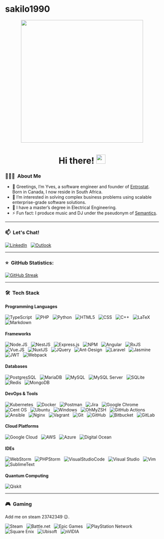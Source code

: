# sakilo1990

<div id="header" align="center">
  <img src="https://media.giphy.com/media/v1.Y2lkPTc5MGI3NjExMDczd3A4bnU1eHk3NndzNGdieHdmcnFjdWN3YnNsNzJ3MmtjNDVtaSZlcD12MV9pbnRlcm5hbF9naWZfYnlfaWQmY3Q9Zw/JqmupuTVZYaQX5s094/giphy.gif" width="400"/>
  <div id="statistics">
    <img src="https://komarev.com/ghpvc/?username=sakilo1990&style=flat-square&color=blue" alt=""/>
  </div>
  <h1>
    Hi there!
    <img src="https://media.giphy.com/media/hvRJCLFzcasrR4ia7z/giphy.gif" width="30px"/>
  </h1>
</div>

### 👨🏻‍💻 &nbsp;About Me

- 👋 Greetings, I’m Yves, a software engineer and founder of [Entrostat](https://www.entrostat.com/). Born in Canada, I now reside in South Africa.
- 👀 I’m interested in solving complex business problems using scalable enterprise-grade software solutions.
- 🌱 I have a master’s degree in Electrical Engineering.
- ⚡ Fun fact: I produce music and DJ under the pseudonym of [Semantics](https://linktr.ee/psysemantics).

---

### 📫 &nbsp;Let's Chat!

<a href="https://www.linkedin.com/in/yves-fran%C3%A7ois-rivard-95018011b/"><img alt="LinkedIn" src="https://img.shields.io/badge/linkedin%20-%230077B5.svg?&style=flat&logo=linkedin&logoColor=white"/></a> &nbsp;
<a href="mailto:yves@entrostat.com"><img alt="Outlook" src="https://img.shields.io/badge/Microsoft_Outlook-0078D4?style=flat&logo=microsoft-outlook&logoColor=white" /></a> &nbsp;

---

### ⭐ &nbsp;GitHub Statistics:

[![GitHub Streak](https://streak-stats.demolab.com/?user=sakilo1990&theme=transparent&hide_border=true&exclude_days=Sun%2CSat)](https://git.io/streak-stats)

---

### 🛠 &nbsp;Tech Stack

#### Programming Languages

![TypeScript](https://img.shields.io/badge/TypeScript-007ACC?style=flat&logo=typescript&logoColor=white) &nbsp;
![PHP](https://img.shields.io/badge/PHP-777BB4?style=flat&logo=php&logoColor=white) &nbsp;
![Python](https://img.shields.io/badge/python-3670A0?style=flat&logo=python&logoColor=ffdd54) &nbsp;
![HTML5](https://img.shields.io/badge/HTML5-E34F26?style=flat&logo=html5&logoColor=white) &nbsp;
![CSS](https://img.shields.io/badge/-CSS-05122A?style=flat&logo=CSS3&logoColor=1572B6) &nbsp;
![C++](https://img.shields.io/badge/c++-%2300599C.svg?style=flat&logo=c%2B%2B&logoColor=white) &nbsp;
![LaTeX](https://img.shields.io/badge/latex-%23008080.svg?style=flat&logo=latex&logoColor=white) &nbsp;
![Markdown](https://img.shields.io/badge/markdown-%23000000.svg?style=flat&logo=markdown&logoColor=white) &nbsp;

#### Frameworks

![Node.JS](https://img.shields.io/badge/Node.js-339933?style=flat&logo=nodedotjs&logoColor=white) &nbsp;
![NestJS](https://img.shields.io/badge/nestjs-%23E0234E.svg?style=flat&logo=nestjs&logoColor=white) &nbsp;
![Express.js](https://img.shields.io/badge/Express.js-000000?style=flat&logo=express&logoColor=white) &nbsp;
![NPM](https://img.shields.io/badge/npm-CB3837?style=flat&logo=npm&logoColor=white) &nbsp;
![Angular](https://img.shields.io/badge/Angular-DD0031?style=flat&logo=angular&logoColor=white) &nbsp;
![RxJS](https://img.shields.io/badge/rxjs-%23B7178C.svg?style=flat&logo=reactivex&logoColor=white) &nbsp;
![Vue.JS](https://img.shields.io/badge/Vue.js-35495E?style=flat&logo=vuedotjs&logoColor=white) &nbsp;
![NuxtJS](https://img.shields.io/badge/Nuxt-black?style=flat&logo=nuxt.js&logoColor=white) &nbsp;
![JQuery](https://img.shields.io/badge/jQuery-0769AD?style=flat&logo=jquery&logoColor=white) &nbsp;
![Ant-Design](https://img.shields.io/badge/-AntDesign-%230170FE?style=flat&logo=ant-design&logoColor=white) &nbsp;
![Laravel](https://img.shields.io/badge/Laravel-FF2D20?style=flat&logo=laravel&logoColor=white) &nbsp;
![Jasmine](https://img.shields.io/badge/jasmine-%238A4182.svg?style=flat&logo=jasmine&logoColor=white) &nbsp;
![JWT](https://img.shields.io/badge/JWT-black?style=flat&logo=JSON%20web%20tokens) &nbsp;
![Webpack](https://img.shields.io/badge/webpack-%238DD6F9.svg?style=flat&logo=webpack&logoColor=black) &nbsp;

#### Databases

![PostgresSQL](https://img.shields.io/badge/PostgreSQL-316192?style=flat&logo=postgresql&logoColor=white) &nbsp;
![MariaDB](https://img.shields.io/badge/MariaDB-003545?style=flat&logo=mariadb&logoColor=white) &nbsp;
![MySQL](https://img.shields.io/badge/MySQL-00000F?style=flat&logo=mysql&logoColor=white) &nbsp;
![MySQL Server](https://img.shields.io/badge/Microsoft%20SQL%20Server-CC2927?style=flat&logo=microsoft%20sql%20server&logoColor=white) &nbsp;
![SQLite](https://img.shields.io/badge/sqlite-%2307405e.svg?style=flat&logo=sqlite&logoColor=white) &nbsp;
![Redis](https://img.shields.io/badge/redis-%23DD0031.svg?style=flat&logo=redis&logoColor=white) &nbsp;
![MongoDB](https://img.shields.io/badge/MongoDB-%234ea94b.svg?style=flat&logo=mongodb&logoColor=white) &nbsp;

#### DevOps & Tools

![Kubernetes](https://img.shields.io/badge/kubernetes-%23326ce5.svg?style=flat&logo=kubernetes&logoColor=white) &nbsp;
![Docker](https://img.shields.io/badge/Docker-2CA5E0?style=flat&logo=docker&logoColor=white) &nbsp;
![Postman](https://img.shields.io/badge/Postman-FF6C37?style=flat&logo=postman&logoColor=white) &nbsp;
![Jira](https://img.shields.io/badge/Jira-0052CC?style=flat&logo=jira&logoColor=white) &nbsp;
![Google Chrome](https://img.shields.io/badge/Google_chrome-4285F4?style=flat&logo=Google-chrome&logoColor=white) &nbsp;
![Cent OS](https://img.shields.io/badge/cent%20os-002260?style=flat&logo=centos&logoColor=F0F0F0) &nbsp;
![Ubuntu](https://img.shields.io/badge/Ubuntu-E95420?style=flat&logo=ubuntu&logoColor=white) &nbsp;
![Windows](https://img.shields.io/badge/Windows-0078D6?style=flat&logo=windows&logoColor=white) &nbsp;
![OhMyZSH](https://img.shields.io/badge/oh_my_zsh-1A2C34?style=flat&logo=ohmyzsh&logoColor=white) &nbsp;
![GitHub Actions](https://img.shields.io/badge/githubactions-%232671E5.svg?style=flat&logo=githubactions&logoColor=white) &nbsp;
![Ansible](https://img.shields.io/badge/ansible-%231A1918.svg?style=flat&logo=ansible&logoColor=white) &nbsp;
![Nginx](https://img.shields.io/badge/nginx-%23009639.svg?style=flat&logo=nginx&logoColor=white) &nbsp;
![Vagrant](https://img.shields.io/badge/vagrant-%231563FF.svg?style=flat&logo=vagrant&logoColor=white) &nbsp;
![Git](https://img.shields.io/badge/git-%23F05033.svg?style=flat&logo=git&logoColor=white) &nbsp;
![GitHub](https://img.shields.io/badge/github-%23121011.svg?style=flat&logo=github&logoColor=white) &nbsp;
![Bitbucket](https://img.shields.io/badge/bitbucket-%230047B3.svg?style=flat&logo=bitbucket&logoColor=white) &nbsp;
![GitLab](https://img.shields.io/badge/gitlab-%23181717.svg?style=flat&logo=gitlab&logoColor=white) &nbsp;

#### Cloud Platforms

![Google Cloud](https://img.shields.io/badge/GoogleCloud-%234285F4.svg?style=flat&logo=google-cloud&logoColor=white) &nbsp;
![AWS](https://img.shields.io/badge/AWS-%23FF9900.svg?style=flat&logo=amazon-aws&logoColor=white) &nbsp;
![Azure](https://img.shields.io/badge/azure-%230072C6.svg?style=flat&logo=microsoftazure&logoColor=white) &nbsp;
![Digital Ocean](https://img.shields.io/badge/Digital_Ocean-0080FF?style=flat&logo=DigitalOcean&logoColor=white) &nbsp;

#### IDEs

![WebStorm](https://img.shields.io/badge/WebStorm-000000?style=flat&logo=WebStorm&logoColor=white) &nbsp;
![PHPStorm](http://img.shields.io/badge/-PHPStorm-181717?style=flat&logo=phpstorm&logoColor=white) &nbsp;
![VisualStudioCode](https://img.shields.io/badge/Visual_Studio_Code-0078D4?style=flat&logo=visual%20studio%20code&logoColor=white) &nbsp;
![Visual Studio](https://img.shields.io/badge/Visual%20Studio-5C2D91.svg?style=flat&logo=visual-studio&logoColor=white) &nbsp;
![Vim](https://img.shields.io/badge/VIM-%2311AB00.svg?style=flat&logo=vim&logoColor=white) &nbsp;
![SublimeText](https://img.shields.io/badge/sublime_text-%23575757.svg?style=flat&logo=sublime-text&logoColor=important) &nbsp;

#### Quantum Computing

![Qiskit](https://img.shields.io/badge/Qiskit-%236929C4.svg?style=flat&logo=Qiskit&logoColor=white) &nbsp;

---

### 🎮 &nbsp;Gaming

Add me on steam 23742349 😉.

![Steam](https://img.shields.io/badge/steam-%23000000.svg?style=flat&logo=steam&logoColor=white) &nbsp;
![Battle.net](https://img.shields.io/badge/battle.net-%2300AEFF.svg?style=flat&logo=battle.net&logoColor=white) &nbsp;
![Epic Games](https://img.shields.io/badge/epicgames-%23313131.svg?style=flat&logo=epicgames&logoColor=white) &nbsp;
![PlayStation Network](https://img.shields.io/badge/PSN-%230070D1.svg?style=flat&logo=Playstation&logoColor=white) &nbsp;
![Square Enix](https://img.shields.io/badge/SquareEnix-%23ED1C24.svg?style=flat&logo=SquareEnix&logoColor=white) &nbsp;
![Ubisoft](https://img.shields.io/badge/Ubisoft-%23F5F5F5.svg?style=flat&logo=Ubisoft&logoColor=black) &nbsp;
![nVIDIA](https://img.shields.io/badge/nVIDIA-%2376B900.svg?style=flat&logo=nVIDIA&logoColor=white) &nbsp;
